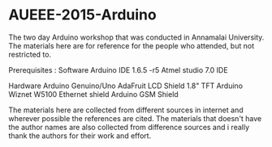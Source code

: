 # AUEEE-2015-Arduino
The two day Arduino workshop that was conducted in Annamalai University. The materials here are for reference for the people who attended, but not restricted to. 

Prerequisites :
Software
  Arduino IDE 1.6.5 -r5 
  Atmel studio 7.0 IDE
 
 Hardware
  Arduino Genuino/Uno
  AdaFruit LCD Shield 1.8" TFT
  Arduino Wiznet W5100 Ethernet shield
  Arduino GSM Shield

The materials here are collected from different sources in internet and wherever possible the references are cited.
The materials that doesn't have the author names are also collected from difference sources and i really thank the 
authors for their work and effort.